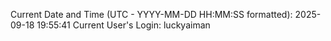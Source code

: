 Current Date and Time (UTC - YYYY-MM-DD HH:MM:SS formatted): 2025-09-18 19:55:41
Current User's Login: luckyaiman
